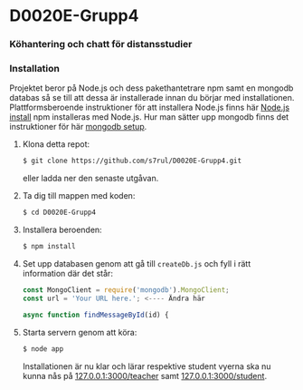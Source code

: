 # D0020E-Grupp4
### Köhantering och chatt för distansstudier

### Installation
Projektet beror på Node.js och dess pakethantetrare npm samt en mongodb databas
så se till att dessa är installerade innan du börjar med installationen.
Plattformsberoende instruktioner för att installera Node.js finns här
[Node.js install](https://nodejs.org/) npm installeras med Node.js.
Hur man sätter upp mongodb finns det instruktioner för här
[mongodb setup](https://www.mongodb.com/try).

1. Klona detta repot:
	```sh
	$ git clone https://github.com/s7rul/D0020E-Grupp4.git
	```
	eller ladda ner den senaste utgåvan.

2. Ta dig till mappen med koden:
	```sh
	$ cd D0020E-Grupp4
	```
3. Installera beroenden:
	```sh
	$ npm install
	```
4. Set upp databasen genom att gå till ```createDb.js``` och fyll i rätt information
	där det står:
	```javascript
	const MongoClient = require('mongodb').MongoClient;
	const url = 'Your URL here.'; <---- Ändra här

	async function findMessageById(id) {
	```
5. Starta servern genom att köra:
	```sh
	$ node app
	```
	Installationen är nu klar och lärar respektive student vyerna ska nu
	kunna nås på [127.0.0.1:3000/teacher](http://127.0.0.1:3000/teacher) samt
	[127.0.0.1:3000/student](http://127.0.0.1:3000/student).
